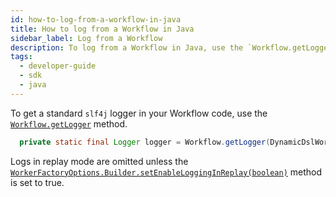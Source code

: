```yaml
---
id: how-to-log-from-a-workflow-in-java
title: How to log from a Workflow in Java
sidebar_label: Log from a Workflow
description: To log from a Workflow in Java, use the `Workflow.getLogger` method.
tags:
  - developer-guide
  - sdk
  - java
---
```


To get a standard `slf4j` logger in your Workflow code, use the [`Workflow.getLogger`](https://www.javadoc.io/doc/io.temporal/temporal-sdk/latest/io/temporal/workflow/Workflow.html) method.

```java
  private static final Logger logger = Workflow.getLogger(DynamicDslWorkflow.class);
```

Logs in replay mode are omitted unless the [`WorkerFactoryOptions.Builder.setEnableLoggingInReplay(boolean)`](<https://www.javadoc.io/doc/io.temporal/temporal-sdk/latest/io/temporal/worker/WorkerFactoryOptions.Builder.html#setEnableLoggingInReplay(boolean)>) method is set to true.
